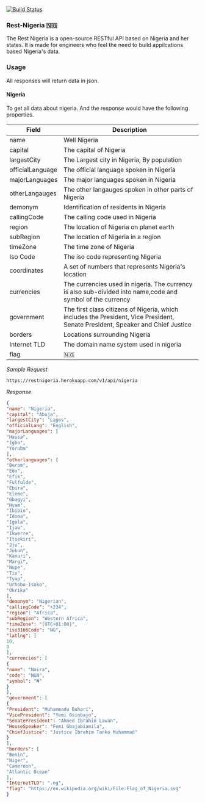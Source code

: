 [![Build Status](https://travis-ci.org/FunbiOyede/rest-nigeria.svg?branch=master)](https://travis-ci.org/FunbiOyede/rest-nigeria)

### Rest-Nigeria 🇳🇬

The Rest Nigeria is a open-source RESTful API based on Nigeria and her states. It is made for engineers who feel the need to build appilcations based Nigeria's data.

### Usage

All responses will return data in json.

#### Nigeria

To get all data about nigeria. And the response would have the following properties.


Field | Description
------|------------
name | Well Nigeria
capital | The capital of Nigeria
largestCity | The Largest city in Nigeria, By population
officialLanguage | The official language spoken in Nigeria
majorLanguages | The major languages spoken in Nigeria
otherLangauges | The other langauges spoken in other parts of Nigeria
demonym | Identification of residents in Nigeria
callingCode | The calling code used in Nigeria
region | The location of Nigeria on planet earth
subRegion | The location of Nigeria in a region
timeZone | The time zone of Nigeria
Iso Code | The iso code representing Nigeria
coordinates | A set of numbers that represents Nigeria's location
currencies | The currencies used in nigeria. The currency is also sub-divided into name,code and symbol of the currency
government | The first class citizens of Nigeria, which includes the President, Vice President, Senate President, Speaker and Chief Justice
borders | Locations surrounding Nigeria
Internet TLD | The domain name system used in nigeria
flag | 🇳🇬

_Sample Request_

`https://restnigeria.herokuapp.com/v1/api/nigeria`

_Response_

```json
{
"name": "Nigeria",
"capital": "Abuja",
"largestCity": "Lagos",
"officialLang": "English",
"majorLanguages": [
"Hausa",
"Igbo",
"Yoruba"
],
"otherlanguages": [
"Berom",
"Edo",
"Efik",
"Fulfulde",
"Ebira",
"Eleme",
"Gbagyi",
"Hyam",
"Ibibio",
"Idoma",
"Igala",
"Ijaw",
"Ikwerre",
"Itsekiri",
"Jju",
"Jukun",
"Kanuri",
"Margi",
"Nupe",
"Tiv",
"Tyap",
"Urhobo-Isoko",
"Okrika"
],
"demonym": "Nigerian",
"callingCode": "+234",
"region": "Africa",
"subRegion": "Western Africa",
"timeZone": "[UTC+01:00]",
"iso3166Code": "NG",
"latlng": [
10,
8
],
"currencies": [
{
"name": "Naira",
"code": "NGN",
"symbol": "₦"
}
],
"government": [
{
"President": "Muhammadu Buhari",
"VicePresident": "Yemi Osinbajo",
"SenatePresident": "Ahmed Ibrahim Lawan",
"HouseSpeaker": "Femi Gbajabiamila",
"ChiefJustice": "Justice Ibrahim Tanko Muhammad"
}
],
"borders": [
"Benin",
"Niger",
"Cameroon",
"Atlantic Ocean"
],
"InternetTLD": ".ng",
"flag": "https://en.wikipedia.org/wiki/File:Flag_of_Nigeria.svg"
}
```
